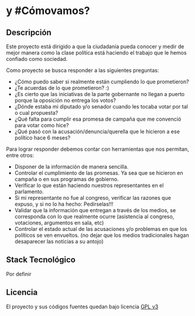y #Cómovamos?
=========

Descripción
-------

Este proyecto está dirigido a que la ciudadanía pueda conocer y medir de mejor manera como la clase política está haciendo el trabajo que le hemos confiado como sociedad.

Como proyecto se busca responder a las siguientes preguntas:
* ¿Cómo puedo saber si realmente están cumpliendo lo que prometieron?
* ¿Te acuerdas de lo que prometieron? :)
* ¿Es cierto que las iniciativas de la parte gobernante no llegan a puerto porque la oposición no entrega los votos?
* ¿Dónde estaba mi diputado y/o senador cuando les tocaba votar por tal o cual propuesta?
* ¿Qué falta para cumplir esa promesa de campaña que me convenció para votar como hice?
* ¿Qué pasó con la acusación/denuncia/querella que le hicieron a ese político hace 6 meses?

Para lograr responder debemos contar con herramientas que nos permitan, entre otros:

* Disponer de la información de manera sencilla.
* Controlar el cumplimiento de las promesas. Ya sea que se hicieron en campaña o en sus programas de gobierno.
* Verificar lo que están haciendo nuestros representantes en el parlamento.
* Si mi representante no fue al congreso, verificar las razones que expuso, y si no lo ha hecho: Pedírselas!!!
* Validar que la información que entregan a través de los medios, se corresponda con lo que realmente ocurre (asistencia al congreso, votaciones, argumentos en sala, etc)
* Controlar el estado actual de las acusaciones y/o problemas en que los políticos se ven envueltos. (no dejar que los medios tradicionales hagan desaparecer las noticias a su antojo)



Stack Tecnológico
-------

Por definir



Licencia
-------
El proyecto y sus códigos fuentes quedan bajo licencia [GPL v3]



[gpl v3]: http://www.gnu.org/licenses/gpl-3.0.txt
